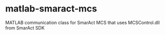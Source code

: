 # matlab-smaract-mcs
MATLAB communication class for SmarAct MCS that uses MCSControl.dll from SmarAct SDK
